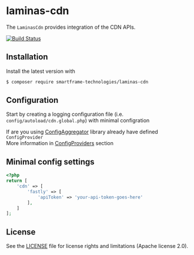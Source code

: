 # laminas-cdn

The `LaminasCdn` provides integration of the CDN APIs.

[![Build Status](https://github.com/SmartFrame-Technologies/laminas-cdn/actions/workflows/continous-integration.yml/badge.svg?branch=git-actions-test)](https://github.com/SmartFrame-Technologies/laminas-cdn/actions/workflows/continous-integration.yml/badge.svg?branch=git-actions-test)

## Installation

Install the latest version with

```bash
$ composer require smartframe-technologies/laminas-cdn
```

## Configuration

Start by creating a logging configuration file (i.e. `config/autoload/cdn.global.php`) with minimal configration

If are you using [ConfigAggregator](https://github.com/laminas/laminas-config-aggregator/) library already have
defined `ConfigProvider`\
More information in [ConfigProviders](https://docs.laminas.dev/laminas-config-aggregator/config-providers/) section

## Minimal config settings

```php
<?php
return [
    'cdn' => [
        'fastly' => [
            'apiToken' => 'your-api-token-goes-here'
        ],
    ]
];
```

## License

See the [LICENSE](LICENSE.md) file for license rights and limitations (Apache license 2.0).